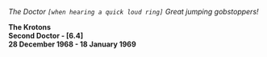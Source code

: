 _The Doctor_ _`[when hearing a quick loud ring]` Great jumping gobstoppers!_

**The Krotons  
Second Doctor - [6.4]  
28 December 1968 - 18 January 1969**